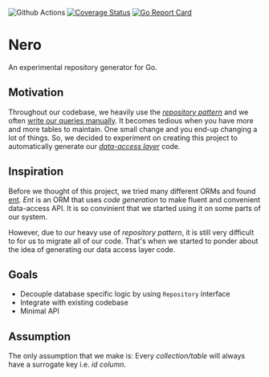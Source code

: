 ![Github Actions](https://github.com/sf9v/nero/workflows/test/badge.svg)
[![Coverage Status](https://coveralls.io/repos/github/sf9v/nero/badge.svg?branch=master)](https://coveralls.io/github/sf9v/nero?branch=master)
[![Go Report Card](https://goreportcard.com/badge/github.com/sf9v/nero)](https://goreportcard.com/report/github.com/sf9v/nero)

# Nero

An experimental repository generator for Go.

## Motivation

Throughout our codebase, we heavily use the *[repository pattern](https://martinfowler.com/eaaCatalog/repository.html)* and we often [write our queries manually](https://golang.org/pkg/database/sql/#example_DB_QueryContext). It becomes tedious when you have more and more tables to maintain. One small change and you end-up changing a lot of things. So, we decided to experiment on creating this project to automatically generate our *[data-access layer](https://en.wikipedia.org/wiki/Data_access_layer)* code.

## Inspiration

Before we thought of this project, we tried many different ORMs and found [ent](https://entgo.io/). *Ent* is an ORM that uses *code generation* to make fluent and convenient data-access API. It is so convinient that we started using it on some parts of our system. 

However, due to our heavy use of *repository pattern*, it is still very difficult to for us to migrate all of our code. That's when we started to ponder about the idea of generating our data access layer code.

## Goals

- Decouple database specific logic by using `Repository` interface 
- Integrate with existing codebase
- Minimal API

## Assumption

The only assumption that we make is: Every *collection/table* will always have a surrogate key i.e. *id column*.
